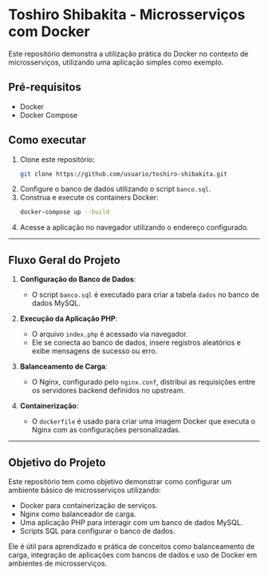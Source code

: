 # Toshiro Shibakita - Microsserviços com Docker

Este repositório demonstra a utilização prática do Docker no contexto de microsserviços, utilizando uma aplicação simples como exemplo.

## Pré-requisitos

- Docker
- Docker Compose

## Como executar

1. Clone este repositório:
   ```bash
   git clone https://github.com/usuario/toshiro-shibakita.git
   ```
2. Configure o banco de dados utilizando o script `banco.sql`.
3. Construa e execute os containers Docker:
   ```bash
   docker-compose up --build
   ```
4. Acesse a aplicação no navegador utilizando o endereço configurado.

---

## Fluxo Geral do Projeto

1. **Configuração do Banco de Dados**:
   - O script `banco.sql` é executado para criar a tabela `dados` no banco de dados MySQL.

2. **Execução da Aplicação PHP**:
   - O arquivo `index.php` é acessado via navegador.
   - Ele se conecta ao banco de dados, insere registros aleatórios e exibe mensagens de sucesso ou erro.

3. **Balanceamento de Carga**:
   - O Nginx, configurado pelo `nginx.conf`, distribui as requisições entre os servidores backend definidos no upstream.

4. **Containerização**:
   - O `dockerfile` é usado para criar uma imagem Docker que executa o Nginx com as configurações personalizadas.

---

## Objetivo do Projeto

Este repositório tem como objetivo demonstrar como configurar um ambiente básico de microsserviços utilizando:

- Docker para containerização de serviços.
- Nginx como balanceador de carga.
- Uma aplicação PHP para interagir com um banco de dados MySQL.
- Scripts SQL para configurar o banco de dados.

Ele é útil para aprendizado e prática de conceitos como balanceamento de carga, integração de aplicações com bancos de dados e uso de Docker em ambientes de microsserviços.